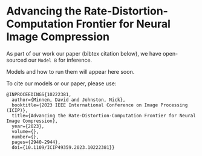 # Advancing the Rate-Distortion-Computation Frontier for Neural Image Compression

As part of our work our paper (bibtex citation below), we have open-sourced our
`Model B` for inference.

Models and how to run them will appear here soon.

To cite our models or our paper, please use:
```
@INPROCEEDINGS{10222381,
  author={Minnen, David and Johnston, Nick},
  booktitle={2023 IEEE International Conference on Image Processing (ICIP)},
  title={Advancing the Rate-Distortion-Computation Frontier for Neural Image Compression},
  year={2023},
  volume={},
  number={},
  pages={2940-2944},
  doi={10.1109/ICIP49359.2023.10222381}}
```
